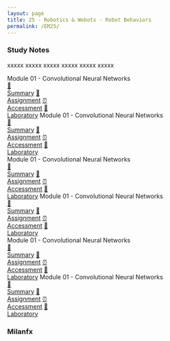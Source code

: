 ```yaml
---
layout: page
title: 25 - Robotics & Webots - Robot Behaviors
permalink: /EM25/
---
```


<h3>Study Notes</h3>

xxxxx xxxxx xxxxx xxxxx xxxxx xxxxx

<div>
  <span class="btn spec1"><span class="btn spec2">Module 01 - Convolutional Neural Networks</span>
  <br>
  <a href="/04-MSEM-Courses/EM01/M1/" class="btn icon1">📝<br>Summary</a>
  <a href="/04-MSEM-Courses/EM01/M1/" class="btn icon2">📖<br>Assignment</a>
  <a href="/04-MSEM-Courses/EM01/M1/" class="btn icon3">⏰<br>Accessment</a>
  <a href="/04-MSEM-Courses/EM01/M1/" class="btn icon4">📂<br>Laboratory</a>
  </span>
  <span class="btn spec1"><span class="btn spec2">Module 01 - Convolutional Neural Networks</span>
  <br>
  <a href="/04-MSEM-Courses/EM01/M1/" class="btn icon1">📝<br>Summary</a>
  <a href="/04-MSEM-Courses/EM01/M1/" class="btn icon2">📖<br>Assignment</a>
  <a href="/04-MSEM-Courses/EM01/M1/" class="btn icon3">⏰<br>Accessment</a>
  <a href="/04-MSEM-Courses/EM01/M1/" class="btn icon4">📂<br>Laboratory</a>
  </span>
</div>

<div>
  <span class="btn spec1"><span class="btn spec2">Module 01 - Convolutional Neural Networks</span>
  <br>
  <a href="/04-MSEM-Courses/EM01/M1/" class="btn icon1">📝<br>Summary</a>
  <a href="/04-MSEM-Courses/EM01/M1/" class="btn icon2">📖<br>Assignment</a>
  <a href="/04-MSEM-Courses/EM01/M1/" class="btn icon3">⏰<br>Accessment</a>
  <a href="/04-MSEM-Courses/EM01/M1/" class="btn icon4">📂<br>Laboratory</a>
  </span>
  <span class="btn spec1"><span class="btn spec2">Module 01 - Convolutional Neural Networks</span>
  <br>
  <a href="/04-MSEM-Courses/EM01/M1/" class="btn icon1">📝<br>Summary</a>
  <a href="/04-MSEM-Courses/EM01/M1/" class="btn icon2">📖<br>Assignment</a>
  <a href="/04-MSEM-Courses/EM01/M1/" class="btn icon3">⏰<br>Accessment</a>
  <a href="/04-MSEM-Courses/EM01/M1/" class="btn icon4">📂<br>Laboratory</a>
  </span>
</div>

<div>
  <span class="btn spec1"><span class="btn spec2">Module 01 - Convolutional Neural Networks</span>
  <br>
  <a href="/04-MSEM-Courses/EM01/M1/" class="btn icon1">📝<br>Summary</a>
  <a href="/04-MSEM-Courses/EM01/M1/" class="btn icon2">📖<br>Assignment</a>
  <a href="/04-MSEM-Courses/EM01/M1/" class="btn icon3">⏰<br>Accessment</a>
  <a href="/04-MSEM-Courses/EM01/M1/" class="btn icon4">📂<br>Laboratory</a>
  </span>
  <span class="btn spec1"><span class="btn spec2">Module 01 - Convolutional Neural Networks</span>
  <br>
  <a href="/04-MSEM-Courses/EM01/M1/" class="btn icon1">📝<br>Summary</a>
  <a href="/04-MSEM-Courses/EM01/M1/" class="btn icon2">📖<br>Assignment</a>
  <a href="/04-MSEM-Courses/EM01/M1/" class="btn icon3">⏰<br>Accessment</a>
  <a href="/04-MSEM-Courses/EM01/M1/" class="btn icon4">📂<br>Laboratory</a>
  </span>
</div>

<h3>Milanfx</h3>
